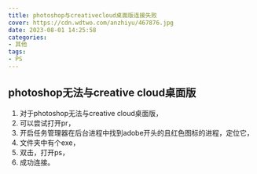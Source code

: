 ```yaml
---
title: photoshop与creativecloud桌面版连接失败
cover: https://cdn.wdtwo.com/anzhiyu/467876.jpg
date: 2023-08-01 14:25:58
categories:
- 其他
tags:
- PS
---
```


## photoshop无法与creative cloud桌面版

1. 对于photoshop无法与creative cloud桌面版，
2. 可以尝试打开pr，
3. 开启任务管理器在后台进程中找到adobe开头的且红色图标的进程，定位它，
4. 文件夹中有个exe，
5. 双击，打开ps，
6. 成功连接。

